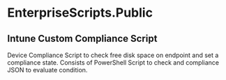 # EnterpriseScripts.Public

## Intune Custom Compliance Script
Device Compliance Script to check free disk space on endpoint and set a compliance state. Consists of PowerShell Script to check and compliance JSON to evaluate condition.
